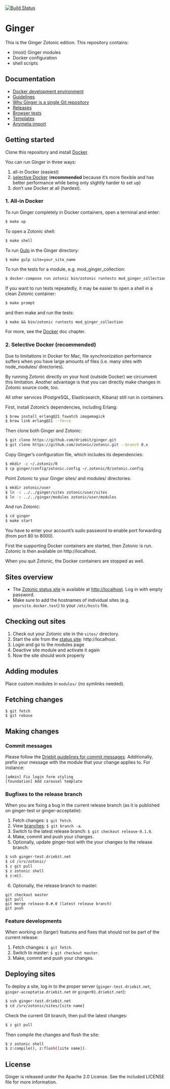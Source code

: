 
[![Build Status](https://travis-ci.org/driebit/ginger.svg?branch=master)](https://travis-ci.org/driebit/ginger)

Ginger
======

This is the Ginger Zotonic edition. This repository contains:

* (most) Ginger modules
* Docker configuration
* shell scripts

Documentation
-------------

* [Docker development environment](docs/docker.md)
* [Guidelines](docs/guidelines.md)
* [Why Ginger is a single Git repository](docs/monorepo.md)
* [Releases](docs/releases.md)
* [Browser tests](docs/browser-tests.md)
* [Templates](docs/templates.md)
* [Anymeta import](docs/anymeta-import.md)

Getting started
---------------

Clone this repository and install [Docker](https://www.docker.com/getdocker).

You can run Ginger in three ways:

1. all-in Docker (easiest)
2. [selective Docker](#2-selective-docker-recommended) (**recommended** because it’s more flexible and has better 
   performance while being only slightly harder to set up)
3. don’t use Docker at all (hardest). 

### 1. All-in Docker

To run Ginger completely in Docker containers, open a terminal and enter:

```bash
$ make up
```

To open a Zotonic shell:

```bash
$ make shell
```

To run [Gulp](https://github.com/driebit/docker-node-gulp) in the Ginger
directory:

```bash
$ make gulp site=your_site_name
```

To run the tests for a module, e.g. mod_ginger_collection:

```bash
$ docker-compose run zotonic bin/zotonic runtests mod_ginger_collection
```

If you want to run tests repeatedly, it may be easier to open a shell in a 
clean Zotonic container:

```bash
$ make prompt
```

and then make and run the tests: 

```
$ make && bin/zotonic runtests mod_ginger_collection
```

For more, see the [Docker](docs/docker.md) doc chapter.

### 2. Selective Docker (recommended)

Due to limitations in Docker for Mac, file synchronization performance suffers
when you have large amounts of files (i.e. many sites with node_modules/ 
directories).

By running Zotonic directly on your host (outside Docker) we circumvent this
limitation. Another advantage is that you can directly make changes in Zotonic
source code, too. 

All other services (PostgreSQL, Elasticsearch, Kibana) still run in
containers.

First, install Zotonic’s dependencies, including Erlang:

```bash
$ brew install erlang@21 fswatch imagemagick
$ brew link erlang@21 --force
```

Then clone both Ginger and Zotonic:

```bash
$ git clone https://github.com/driebit/ginger.git
$ git clone https://github.com/zotonic/zotonic.git --branch 0.x 
```

Copy Ginger’s configuration file, which includes its dependencies:

```bash
$ mkdir -p ~/.zotonic/0
$ cp ginger/config/zotonic.config ~/.zotonic/0/zotonic.config
```

Point Zotonic to your Ginger sites/ and modules/ directories:

```bash
$ mkdir zotonic/user
$ ln -s ../../ginger/sites zotonic/user/sites
$ ln -s ../../ginger/modules zotonic/user/modules
```

And run Zotonic:

```bash
$ cd ginger
$ make start
```

You have to enter your account’s sudo password to enable port forwarding 
(from port 80 to 8000).

First the supporting Docker containers are started, then Zotonic is run.
Zotonic is then available on http://localhost.

When you quit Zotonic, the Docker containers are stopped as well.

Sites overview
---------------

* The [Zotonic status site](http://zotonic.com/docs/latest/installation/zotonic_status.html)
  is available at [http://localhost](http://localhost). Log in with empty 
  password.
* Make sure to add the hostnames of individual sites (e.g. 
  `yoursite.docker.test`) to your `/etc/hosts` file.

Checking out sites
------------------

1. Check out your Zotonic site in the `sites/` directory.
2. Start the site from the [status site](http://zotonic.com/docs/latest/ref/status-site.html):
   http://localhost.
3. Login and go to the modules page
4. Deactive site module and activate it again
5. Now the site should work properly

Adding modules
--------------

Place custom modules in `modules/` (no symlinks needed).

Fetching changes
----------------

```
$ git fetch
$ git rebase
```

Making changes
--------------

### Commit messages

Please follow the [Driebit guidelines for commit messages](https://gitlab.driebit.nl/driebit/docs/blob/master/git.md#commit-messages).
Additionally, prefix your message with the module that your change applies to.
For instance:

```
[admin] Fix login form styling
[foundation] Add carousel template
```

### Bugfixes to the release branch

When you are fixing a bug in the current release branch (as it is published on
ginger-test or ginger-acceptatie):

1. Fetch changes: `$ git fetch`.
2. View [branches](https://gitlab.driebit.nl/driebit/ginger/branches): `$ git branch -a`.
3. Switch to the latest release branch: `$ git checkout release-0.1.0`.
4. Make, commit and push your changes.
5. Optionally, update ginger-test with the your changes to the release branch:

```bash
$ ssh ginger-test.driebit.net
$ cd /srv/zotonic/
$ z git pull
$ z zotonic shell
$ z:m().
```
6. Optionally, the release branch to master:

```
git checkout master
git pull
git merge release-0.#.0 (latest release branch)
git push
```

### Feature developments

When working on (larger) features and fixes that should not be part of the
current release:

1. Fetch changes: `$ git fetch`.
2. Switch to master: `$ git checkout master`.
3. Make, commit and push your changes.

Deploying sites
---------------

To deploy a site, log in to the proper server (`ginger-test.driebit.net`,
`ginger-acceptatie.driebit.net` or `ginger01.driebit.net`):

```bash
$ ssh ginger-test.driebit.net
$ cd /srv/zotonic/sites/[site name]
```

Check the current Git branch, then pull the latest changes:

```bash
$ z git pull
```

Then compile the changes and flush the site:

```bash
$ z zotonic shell
$ z:compile(), z:flush([site name]).
```

License
-------

Ginger is released under the Apache 2.0 License. See the included LICENSE file
for more information.
